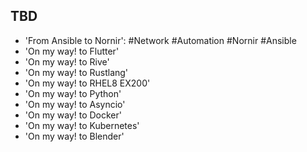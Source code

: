 ## TBD

 - 'From Ansible to Nornir': #Network #Automation #Nornir #Ansible
 - 'On my way! to Flutter'
 - 'On my way! to Rive'
 - 'On my way! to Rustlang'
 - 'On my way! to RHEL8 EX200'
 - 'On my way! to Python'
 - 'On my way! to Asyncio'
 - 'On my way! to Docker'
 - 'On my way! to Kubernetes'
 - 'On my way! to Blender'

